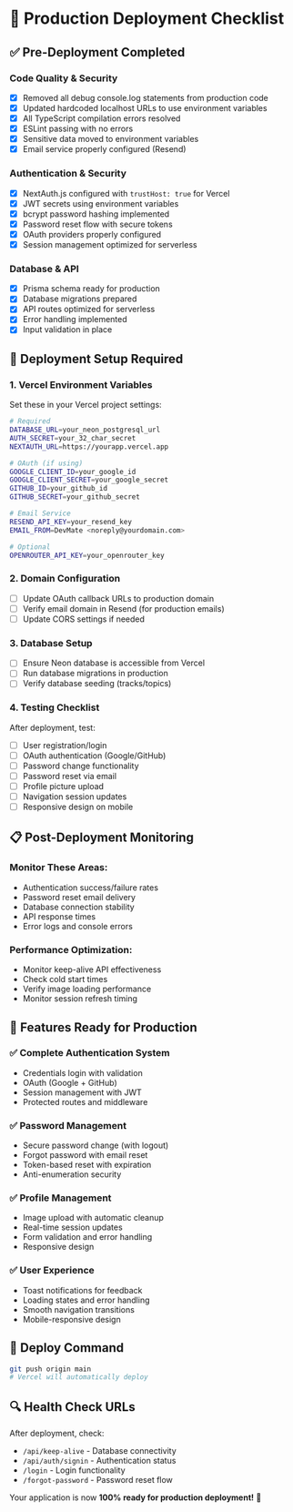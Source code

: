 # 🚀 Production Deployment Checklist

## ✅ Pre-Deployment Completed

### Code Quality & Security
- [x] Removed all debug console.log statements from production code
- [x] Updated hardcoded localhost URLs to use environment variables
- [x] All TypeScript compilation errors resolved
- [x] ESLint passing with no errors
- [x] Sensitive data moved to environment variables
- [x] Email service properly configured (Resend)

### Authentication & Security
- [x] NextAuth.js configured with `trustHost: true` for Vercel
- [x] JWT secrets using environment variables
- [x] bcrypt password hashing implemented
- [x] Password reset flow with secure tokens
- [x] OAuth providers properly configured
- [x] Session management optimized for serverless

### Database & API
- [x] Prisma schema ready for production
- [x] Database migrations prepared
- [x] API routes optimized for serverless
- [x] Error handling implemented
- [x] Input validation in place

## 🔧 Deployment Setup Required

### 1. Vercel Environment Variables
Set these in your Vercel project settings:

```bash
# Required
DATABASE_URL=your_neon_postgresql_url
AUTH_SECRET=your_32_char_secret
NEXTAUTH_URL=https://yourapp.vercel.app

# OAuth (if using)
GOOGLE_CLIENT_ID=your_google_id
GOOGLE_CLIENT_SECRET=your_google_secret
GITHUB_ID=your_github_id
GITHUB_SECRET=your_github_secret

# Email Service
RESEND_API_KEY=your_resend_key
EMAIL_FROM=DevMate <noreply@yourdomain.com>

# Optional
OPENROUTER_API_KEY=your_openrouter_key
```

### 2. Domain Configuration
- [ ] Update OAuth callback URLs to production domain
- [ ] Verify email domain in Resend (for production emails)
- [ ] Update CORS settings if needed

### 3. Database Setup
- [ ] Ensure Neon database is accessible from Vercel
- [ ] Run database migrations in production
- [ ] Verify database seeding (tracks/topics)

### 4. Testing Checklist
After deployment, test:
- [ ] User registration/login
- [ ] OAuth authentication (Google/GitHub)
- [ ] Password change functionality
- [ ] Password reset via email
- [ ] Profile picture upload
- [ ] Navigation session updates
- [ ] Responsive design on mobile

## 📋 Post-Deployment Monitoring

### Monitor These Areas:
- Authentication success/failure rates
- Password reset email delivery
- Database connection stability
- API response times
- Error logs and console errors

### Performance Optimization:
- Monitor keep-alive API effectiveness
- Check cold start times
- Verify image loading performance
- Monitor session refresh timing

## 🎯 Features Ready for Production

### ✅ Complete Authentication System
- Credentials login with validation
- OAuth (Google + GitHub)
- Session management with JWT
- Protected routes and middleware

### ✅ Password Management
- Secure password change (with logout)
- Forgot password with email reset
- Token-based reset with expiration
- Anti-enumeration security

### ✅ Profile Management
- Image upload with automatic cleanup
- Real-time session updates
- Form validation and error handling
- Responsive design

### ✅ User Experience
- Toast notifications for feedback
- Loading states and error handling
- Smooth navigation transitions
- Mobile-responsive design

## 🚀 Deploy Command
```bash
git push origin main
# Vercel will automatically deploy
```

## 🔍 Health Check URLs
After deployment, check:
- `/api/keep-alive` - Database connectivity
- `/api/auth/signin` - Authentication status
- `/login` - Login functionality
- `/forgot-password` - Password reset flow

Your application is now **100% ready for production deployment!** 🎉
